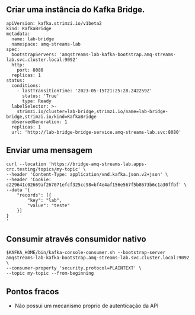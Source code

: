 
## Criar uma instância do Kafka Bridge.
```
apiVersion: kafka.strimzi.io/v1beta2
kind: KafkaBridge
metadata:
  name: lab-bridge
  namespace: amq-streams-lab
spec:
  bootstrapServers: 'amqstreams-lab-kafka-bootstrap.amq-streams-lab.svc.cluster.local:9092'
  http:
    port: 8080
  replicas: 1
status:
  conditions:
    - lastTransitionTime: '2023-05-15T21:25:28.242259Z'
      status: 'True'
      type: Ready
  labelSelector: >-
    strimzi.io/cluster=lab-bridge,strimzi.io/name=lab-bridge-bridge,strimzi.io/kind=KafkaBridge
  observedGeneration: 1
  replicas: 1
  url: 'http://lab-bridge-bridge-service.amq-streams-lab.svc:8080'
```

## Enviar uma mensagem

```
curl --location 'https://bridge-amq-streams-lab.apps-crc.testing/topics/my-topic' \
--header 'Content-Type: application/vnd.kafka.json.v2+json' \
--header 'Cookie: c229641c02669af267071efcf325cc98=bf4e4af156e567f5b8673b6c1a30ffbf' \
--data '{
    "records": [{
        "key": "lab",
        "value": "teste"
    }]
}
'
```

## Consumir  através consumidor nativo

```
$KAFKA_HOME/bin/kafka-console-consumer.sh --bootstrap-server amqstreams-lab-kafka-bootstrap.amq-streams-lab.svc.cluster.local:9092 \
--consumer-property 'security.protocol=PLAINTEXT' \
--topic my-topic --from-beginning
```


## Pontos fracos
- Não possui um mecanismo proprio de autenticação da API